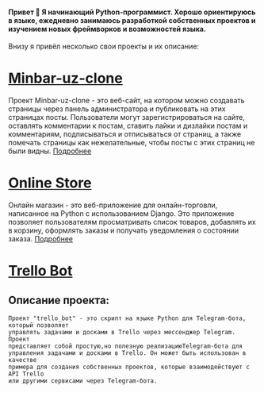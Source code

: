 #### Привет 👋 Я начинающий Python-программист. Хорошо ориентируюсь в языке, ежедневно занимаюсь разработкой собственных проектов и изучением новых фреймворков и возможностей языка.
Внизу я привёл несколько свои проекты и их описание:
  # [Minbar-uz-clone](https://github.com/BunyodNaimov/minbar-uz-clone)

  Проект Minbar-uz-clone - это веб-сайт, на котором можно создавать страницы через панель администратора и публиковать на этих страницах посты. Пользователи могут зарегистрироваться на сайте, оставлять комментарии к постам, ставить лайки и дизлайки постам и комментариям, подписываться и отписываться от страниц, а также помечать страницы как нежелательные, чтобы посты с этих страниц не были видны. [Подробнее](https://github.com/BunyodNaimov/minbar-uz-clone)

  # [Online Store](https://github.com/BunyodNaimov/online_store_new)
  
Онлайн магазин - это веб-приложение для онлайн-торговли, написанное на Python с использованием Django. Это приложение позволяет пользователям просматривать список товаров, добавлять их в корзину, оформлять заказы и получать уведомления о состоянии заказа. [Подробнее](https://github.com/BunyodNaimov/online_store_new)

  
 # [Trello Bot](https://github.com/BunyodNaimov/trello_bot)

## Описание проекта:
    Проект "trello_bot" - это скрипт на языке Python для Telegram-бота, который позволяет
    управлять задачами и досками в Trello через мессенджер Telegram. Проект
    представляет собой простую,но полезную реализациюTelegram-бота для
    управления задачами и досками в Trello. Он может быть использован в качестве
    примера для создания собственных проектов, которые взаимодействуют с API Trello
    или другими сервисами через Telegram-бота.
  
<!--
**BunyodNaimov/BunyodNaimov** is a ✨ _special_ ✨ repository because its `README.md` (this file) appears on your GitHub profile.

Here are some ideas to get you started:

- 🔭 I’m currently working on ...
- 🌱 I’m currently learning ...
- 👯 I’m looking to collaborate on ...
- 🤔 I’m looking for help with ...
- 💬 Ask me about ...
- 📫 How to reach me: ...
- 😄 Pronouns: ...
- ⚡ Fun fact: ...
-->

